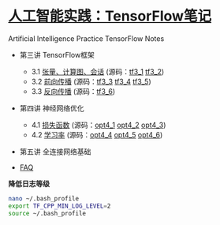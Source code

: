# [人工智能实践：TensorFlow笔记](https://www.icourse163.org/course/PKU-1002536002)
  Artificial Intelligence Practice TensorFlow Notes

* 第三讲  TensorFlow框架
    * 3.1 [张量、计算图、会话](http://nbviewer.jupyter.org/github/wang-junjian/artificial-intelligence-practice-tensorflow-notes/blob/master/3.1_tensor_graph_session.ipynb) (源码：[tf3_1](source_code/tf3_1.py) [tf3_2](source_code/tf3_2.py))
    * 3.2 [前向传播](http://nbviewer.jupyter.org/github/wang-junjian/artificial-intelligence-practice-tensorflow-notes/blob/master/3.2_forward_propagation.ipynb) (源码：[tf3_3](source_code/tf3_3.py) [tf3_4](source_code/tf3_4.py) [tf3_5](source_code/tf3_5.py))
    * 3.3 [反向传播](http://nbviewer.jupyter.org/github/wang-junjian/artificial-intelligence-practice-tensorflow-notes/blob/master/3.3_backward_propagation.ipynb) (源码：[tf3_6](source_code/tf3_6.py))
* 第四讲 神经网络优化
    * 4.1 [损失函数](http://nbviewer.jupyter.org/github/wang-junjian/artificial-intelligence-practice-tensorflow-notes/blob/master/4.1_loss_function.ipynb) (源码：[opt4_1](source_code/opt4_1.py) [opt4_2](source_code/opt4_2.py) [opt4_3](source_code/opt4_3.py))
    * 4.2 [学习率](http://nbviewer.jupyter.org/github/wang-junjian/artificial-intelligence-practice-tensorflow-notes/blob/master/4.2_learning_rate.ipynb) (源码：[opt4_4](source_code/opt4_4.py) [opt4_5](source_code/opt4_5.py) [opt4_6](source_code/opt4_6.py))
* 第五讲 全连接网络基础

* [FAQ](faq/)

**降低日志等级**
``` bash
nano ~/.bash_profile
export TF_CPP_MIN_LOG_LEVEL=2
source ~/.bash_profile
```
